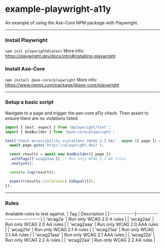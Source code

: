 # example-playwright-a11y
An example of using the Axe-Core NPM package with Playwright.

---

### Install Playwright
```npm init playwright@latest```
More info: https://playwright.dev/docs/intro#installing-playwright


### Install Axe-Core
```npm install @axe-core/playwright```
More info: https://www.npmjs.com/package/@axe-core/playwright

---

### Setup a basic script
Navigate to a page and trigger the axe-core a11y check.
Then assert to ensure there are no violations listed.

```TypeScript
import { test, expect } from '@playwright/test';
import { AxeBuilder } from '@axe-core/playwright';

test('Check accessibility violations (WCAG 2.2 AA)', async ({ page }) => {
  await page.goto('https://playwright.dev/');

  const results = await new AxeBuilder({ page })
  .withTags(['wcag22aa']) // Run only WCAG 2.2 AA rules
  .analyze();

  console.log(results);

  expect(results.violations).toEqual([]);
});
```

---

### Rules
Available rules to test against.
| Tag         | Description                 |
|-------------|-----------------------------|
| 'wcag2a'    | Run only WCAG 2.0 A rules   |
| 'wcag2aa'   | Run only WCAG 2.0 AA rules  |
| 'wcag2aaa'  | Run only WCAG 2.0 AAA rules |
| 'wcag21a'   | Run only WCAG 2.1 A rules   |
| 'wcag21aa'  | Run only WCAG 2.1 AA rules  |
| 'wcag21aaa' | Run only WCAG 2.1 AAA rules |
| 'wcag22a'   | Run only WCAG 2.2 A rules   |
| 'wcag22aa'  | Run only WCAG 2.2 AA rules  |